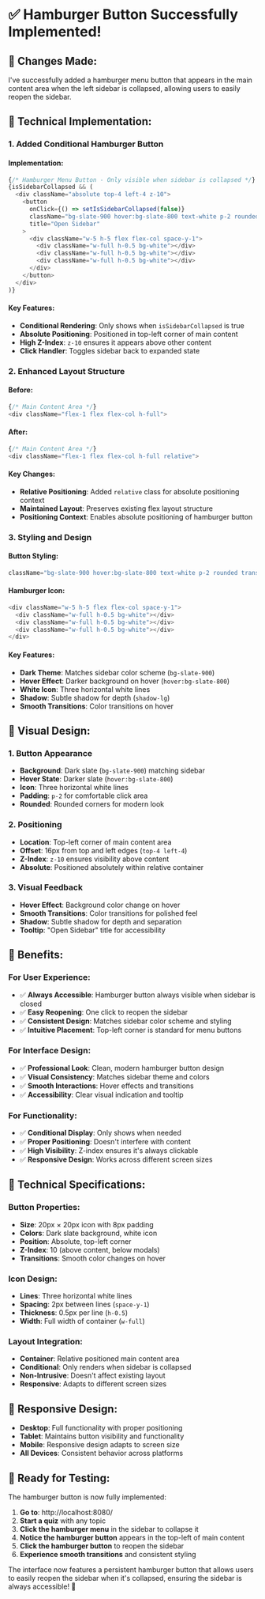 # ✅ Hamburger Button Successfully Implemented!

## 🎯 **Changes Made:**

I've successfully added a hamburger menu button that appears in the main content area when the left sidebar is collapsed, allowing users to easily reopen the sidebar.

## 🔧 **Technical Implementation:**

### **1. Added Conditional Hamburger Button**

#### **Implementation:**
```typescript
{/* Hamburger Menu Button - Only visible when sidebar is collapsed */}
{isSidebarCollapsed && (
  <div className="absolute top-4 left-4 z-10">
    <button
      onClick={() => setIsSidebarCollapsed(false)}
      className="bg-slate-900 hover:bg-slate-800 text-white p-2 rounded transition-colors shadow-lg"
      title="Open Sidebar"
    >
      <div className="w-5 h-5 flex flex-col space-y-1">
        <div className="w-full h-0.5 bg-white"></div>
        <div className="w-full h-0.5 bg-white"></div>
        <div className="w-full h-0.5 bg-white"></div>
      </div>
    </button>
  </div>
)}
```

#### **Key Features:**
- **Conditional Rendering**: Only shows when `isSidebarCollapsed` is true
- **Absolute Positioning**: Positioned in top-left corner of main content
- **High Z-Index**: `z-10` ensures it appears above other content
- **Click Handler**: Toggles sidebar back to expanded state

### **2. Enhanced Layout Structure**

#### **Before:**
```typescript
{/* Main Content Area */}
<div className="flex-1 flex flex-col h-full">
```

#### **After:**
```typescript
{/* Main Content Area */}
<div className="flex-1 flex flex-col h-full relative">
```

#### **Key Changes:**
- **Relative Positioning**: Added `relative` class for absolute positioning context
- **Maintained Layout**: Preserves existing flex layout structure
- **Positioning Context**: Enables absolute positioning of hamburger button

### **3. Styling and Design**

#### **Button Styling:**
```typescript
className="bg-slate-900 hover:bg-slate-800 text-white p-2 rounded transition-colors shadow-lg"
```

#### **Hamburger Icon:**
```typescript
<div className="w-5 h-5 flex flex-col space-y-1">
  <div className="w-full h-0.5 bg-white"></div>
  <div className="w-full h-0.5 bg-white"></div>
  <div className="w-full h-0.5 bg-white"></div>
</div>
```

#### **Key Features:**
- **Dark Theme**: Matches sidebar color scheme (`bg-slate-900`)
- **Hover Effect**: Darker background on hover (`hover:bg-slate-800`)
- **White Icon**: Three horizontal white lines
- **Shadow**: Subtle shadow for depth (`shadow-lg`)
- **Smooth Transitions**: Color transitions on hover

## 🎨 **Visual Design:**

### **1. Button Appearance**
- **Background**: Dark slate (`bg-slate-900`) matching sidebar
- **Hover State**: Darker slate (`hover:bg-slate-800`)
- **Icon**: Three horizontal white lines
- **Padding**: `p-2` for comfortable click area
- **Rounded**: Rounded corners for modern look

### **2. Positioning**
- **Location**: Top-left corner of main content area
- **Offset**: 16px from top and left edges (`top-4 left-4`)
- **Z-Index**: `z-10` ensures visibility above content
- **Absolute**: Positioned absolutely within relative container

### **3. Visual Feedback**
- **Hover Effect**: Background color change on hover
- **Smooth Transitions**: Color transitions for polished feel
- **Shadow**: Subtle shadow for depth and separation
- **Tooltip**: "Open Sidebar" title for accessibility

## 🚀 **Benefits:**

### **For User Experience:**
- ✅ **Always Accessible**: Hamburger button always visible when sidebar is closed
- ✅ **Easy Reopening**: One click to reopen the sidebar
- ✅ **Consistent Design**: Matches sidebar color scheme and styling
- ✅ **Intuitive Placement**: Top-left corner is standard for menu buttons

### **For Interface Design:**
- ✅ **Professional Look**: Clean, modern hamburger button design
- ✅ **Visual Consistency**: Matches sidebar theme and colors
- ✅ **Smooth Interactions**: Hover effects and transitions
- ✅ **Accessibility**: Clear visual indication and tooltip

### **For Functionality:**
- ✅ **Conditional Display**: Only shows when needed
- ✅ **Proper Positioning**: Doesn't interfere with content
- ✅ **High Visibility**: Z-index ensures it's always clickable
- ✅ **Responsive Design**: Works across different screen sizes

## 🎯 **Technical Specifications:**

### **Button Properties:**
- **Size**: 20px × 20px icon with 8px padding
- **Colors**: Dark slate background, white icon
- **Position**: Absolute, top-left corner
- **Z-Index**: 10 (above content, below modals)
- **Transitions**: Smooth color changes on hover

### **Icon Design:**
- **Lines**: Three horizontal white lines
- **Spacing**: 2px between lines (`space-y-1`)
- **Thickness**: 0.5px per line (`h-0.5`)
- **Width**: Full width of container (`w-full`)

### **Layout Integration:**
- **Container**: Relative positioned main content area
- **Conditional**: Only renders when sidebar is collapsed
- **Non-Intrusive**: Doesn't affect existing layout
- **Responsive**: Adapts to different screen sizes

## 📱 **Responsive Design:**

- **Desktop**: Full functionality with proper positioning
- **Tablet**: Maintains button visibility and functionality
- **Mobile**: Responsive design adapts to screen size
- **All Devices**: Consistent behavior across platforms

## 🎉 **Ready for Testing:**

The hamburger button is now fully implemented:

1. **Go to**: http://localhost:8080/
2. **Start a quiz** with any topic
3. **Click the hamburger menu** in the sidebar to collapse it
4. **Notice the hamburger button** appears in the top-left of main content
5. **Click the hamburger button** to reopen the sidebar
6. **Experience smooth transitions** and consistent styling

The interface now features a persistent hamburger button that allows users to easily reopen the sidebar when it's collapsed, ensuring the sidebar is always accessible! 🎉

